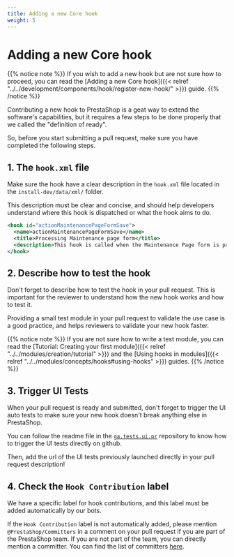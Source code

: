 ```yaml
---
title: Adding a new Core hook
weight: 5
---
```

# Adding a new Core hook

{{% notice note %}}
If you wish to add a new hook but are not sure how to proceed, you can read the [Adding a new Core hook]({{< relref "../../development/components/hook/register-new-hook/" >}}) guide.
{{% /notice %}}

Contributing a new hook to PrestaShop is a geat way to extend the software's capabilities, but it requires a few steps to be done properly that we called the "definition of ready".

So, before you start submitting a pull request, make sure you have completed the following steps.

## 1. The `hook.xml` file
Make sure the hook have a clear description in the `hook.xml` file located in the `install-dev/data/xml/` folder.

This description must be clear and concise, and should help developers understand where this hook is dispatched or what the hook aims to do.

```xml {hl_lines=[4]}
<hook id="actionMaintenancePageFormSave">
  <name>actionMaintenancePageFormSave</name>
  <title>Processing Maintenance page form</title>
  <description>This hook is called when the Maintenance Page form is processed</description>
</hook>
```

## 2. Describe how to test the hook

Don't forget to describe how to test the hook in your pull request. This is important for the reviewer to understand how the new hook works and how to test it.

Providing a small test module in your pull request to validate the use case is a good practice, and helps reviewers to validate your new hook faster. 

{{% notice note %}}
If you are not sure how to write a test module, you can read the [Tutorial: Creating your first module]({{< relref "../../modules/creation/tutorial" >}}) and the [Using hooks in modules]({{< relref "../../modules/concepts/hooks#using-hooks" >}}) guides.
{{% /notice %}}

## 3. Trigger UI Tests

When your pull request is ready and submitted, don't forget to trigger the UI auto tests to make sure your new hook doesn't break anything else in PrestaShop.

You can follow the readme file in the [`ga.tests.ui.pr`](https://github.com/prestashop/ga.tests.ui.pr) repository to know how to trigger the UI tests directly on github.

Then, add the url of the UI tests previously launched directly in your pull request description!

## 4. Check the `Hook Contribution` label
We have a specific label for hook contributions, and this label must be added automatically by our bots.

If the `Hook Contribution` label is not automatically added, please mention `@PrestaShop/Committers` in a comment on your pull request if you are part of the PrestaShop team. If you are not part of the team, you can directly mention a committer. You can find the list of committers [here](https://www.prestashop-project.org/project-organization/people-and-roles/#committers).
